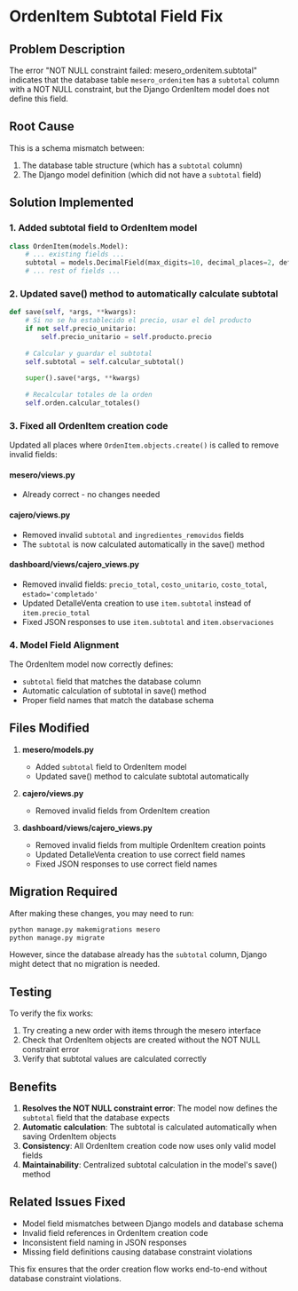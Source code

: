 # OrdenItem Subtotal Field Fix

## Problem Description
The error "NOT NULL constraint failed: mesero_ordenitem.subtotal" indicates that the database table `mesero_ordenitem` has a `subtotal` column with a NOT NULL constraint, but the Django OrdenItem model does not define this field.

## Root Cause
This is a schema mismatch between:
1. The database table structure (which has a `subtotal` column)
2. The Django model definition (which did not have a `subtotal` field)

## Solution Implemented

### 1. Added subtotal field to OrdenItem model
```python
class OrdenItem(models.Model):
    # ... existing fields ...
    subtotal = models.DecimalField(max_digits=10, decimal_places=2, default=0)
    # ... rest of fields ...
```

### 2. Updated save() method to automatically calculate subtotal
```python
def save(self, *args, **kwargs):
    # Si no se ha establecido el precio, usar el del producto
    if not self.precio_unitario:
        self.precio_unitario = self.producto.precio
    
    # Calcular y guardar el subtotal
    self.subtotal = self.calcular_subtotal()
    
    super().save(*args, **kwargs)
    
    # Recalcular totales de la orden
    self.orden.calcular_totales()
```

### 3. Fixed all OrdenItem creation code
Updated all places where `OrdenItem.objects.create()` is called to remove invalid fields:

#### mesero/views.py
- Already correct - no changes needed

#### cajero/views.py  
- Removed invalid `subtotal` and `ingredientes_removidos` fields
- The `subtotal` is now calculated automatically in the save() method

#### dashboard/views/cajero_views.py
- Removed invalid fields: `precio_total`, `costo_unitario`, `costo_total`, `estado='completado'`
- Updated DetalleVenta creation to use `item.subtotal` instead of `item.precio_total`
- Fixed JSON responses to use `item.subtotal` and `item.observaciones`

### 4. Model Field Alignment
The OrdenItem model now correctly defines:
- `subtotal` field that matches the database column
- Automatic calculation of subtotal in save() method
- Proper field names that match the database schema

## Files Modified

1. **mesero/models.py**
   - Added `subtotal` field to OrdenItem model
   - Updated save() method to calculate subtotal automatically

2. **cajero/views.py**
   - Removed invalid fields from OrdenItem creation

3. **dashboard/views/cajero_views.py**
   - Removed invalid fields from multiple OrdenItem creation points
   - Updated DetalleVenta creation to use correct field names
   - Fixed JSON responses to use correct field names

## Migration Required

After making these changes, you may need to run:
```bash
python manage.py makemigrations mesero
python manage.py migrate
```

However, since the database already has the `subtotal` column, Django might detect that no migration is needed.

## Testing

To verify the fix works:
1. Try creating a new order with items through the mesero interface
2. Check that OrdenItem objects are created without the NOT NULL constraint error
3. Verify that subtotal values are calculated correctly

## Benefits

1. **Resolves the NOT NULL constraint error**: The model now defines the `subtotal` field that the database expects
2. **Automatic calculation**: The subtotal is calculated automatically when saving OrdenItem objects
3. **Consistency**: All OrdenItem creation code now uses only valid model fields
4. **Maintainability**: Centralized subtotal calculation in the model's save() method

## Related Issues Fixed

- Model field mismatches between Django models and database schema
- Invalid field references in OrdenItem creation code
- Inconsistent field naming in JSON responses
- Missing field definitions causing database constraint violations

This fix ensures that the order creation flow works end-to-end without database constraint violations.
